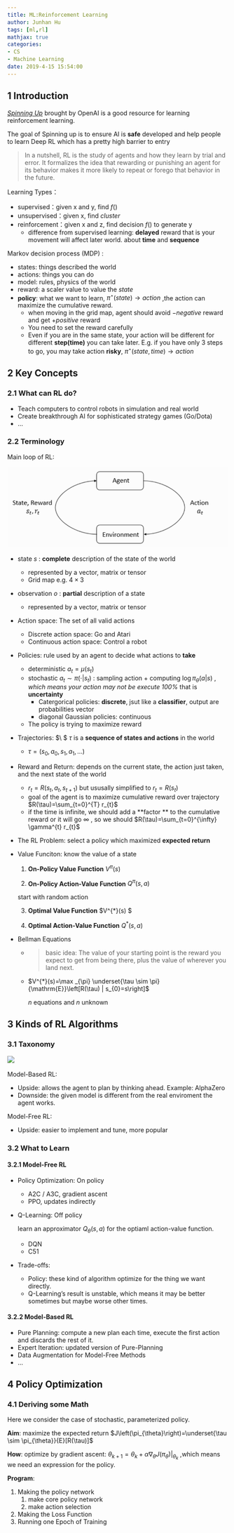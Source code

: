 ```yaml
---
title: ML:Reinforcement Learning
author: Junhan Hu
tags: [ml,rl]
mathjax: true
categories:
- CS
- Machine Learning
date: 2019-4-15 15:54:00
---
```


## 1 Introduction

*[Spinning Up](http://spinningup.openai.com)* brought by OpenAI is a good resource for learning reinforcement learning.

The goal of Spinning up is to ensure AI is **safe** developed and help people to learn Deep RL which has a pretty high barrier to entry

> In a nutshell, RL is the study of agents and how they learn by trial and error. It formalizes the idea that rewarding or punishing an agent for its behavior makes it more likely to repeat or forego that behavior in the future.

<!-- more -->

Learning Types：

* supervised：given x and y, find $f()$
* unsupervised：given x, find $cluster$
* reinforcement：given x and z, find decision $f()$ to generate y
  * difference from supervised learning: **delayed** reward that is your movement will affect later world. about **time** and **sequence**

Markov decision process (MDP) :

* states: things described the world
* actions: things you can do
* model: rules, physics of the world
* reward: a scaler value to value the *state*
* **policy**: what we want to learn, $\pi^{\star}(state)\to action$ ,the action can maximize the cumulative reward.
  * when moving in the grid map, agent should avoid $-negative$ reward and get $+positive$ reward
  * You need to set the reward carefully  
  * Even if you are in the same state, your action will be different for different **step(time)** you can take later. E.g. if you have only 3 steps to go, you may take action **risky**, $\pi^{\star}(state,time)\to action$ 

## 2 Key Concepts

### 2.1 What can RL do?

* Teach computers to control robots in simulation and real world
* Create breakthrough AI for sophisticated strategy games (Go/Dota)
* …

### 2.2 Terminology

Main loop of RL:

![reinforcement-learning](https://raw.githubusercontent.com/hujunhan/cloudimage/master/img/reinforcement-learning.png)

* state $s$ : **complete** description of the state of the world

  * represented by a vector, matrix or tensor
  * Grid map e.g. $4\times3$ 

* observation $o$ : **partial** description of a state

  * represented by a vector, matrix or tensor

* Action space: The set of all valid actions
  * Discrete action space: Go and Atari
  * Continuous action space: Control a robot

* Policies: rule used by an agent to decide what actions to **take**
  * deterministic $a_{t}=\mu\left(s_{t}\right)$ 
  * stochastic $a_{t} \sim \pi\left(\cdot | s_{t}\right)$ : sampling action $+$ computing $\log \pi_{\theta}(a | s)$ , *which means your action may not be execute $100\%$* that is **uncertainty**
    * Catergorical policies: **discrete**, jsut like a **classifier**, output are probabilities vector
    * diagonal Gaussian policies: continuous
  * The policy is trying to maximize reward

* Trajectories: $\ $ $\tau$ is a **sequence of states and actions** in the world

  * $\tau=\left(s_{0}, a_{0}, s_{1}, a_{1}, \dots\right)$ 

* Reward and Return: depends on the current state, the action just taken, and the next state of the world
  * $r_{t}=R\left(s_{t}, a_{t}, s_{t+1}\right)$  but ususally simplified to $r_{t}=R\left(s_{t}\right)$ 
  * goal of the agent is to maximize cumulative reward over trajectory $R(\tau)=\sum_{t=0}^{T} r_{t}$
  * if the time is infinite, we should add a **factor ** to the cumulative reward or it will go $\infty$ , so we should $R(\tau)=\sum_{t=0}^{\infty} \gamma^{t} r_{t}$  

* The RL Problem: select a policy which maximized **expected return** 

* Value Funciton: know the value of a state
  1. **On-Policy Value Function** $V^{\pi}(s)$ 
  
  2. **On-Policy Action-Value Function** $Q^{\pi}(s, a)$
  
   start with random action
  
  3. **Optimal Value Function** $V^{*}(s) $
  
  4. **Optimal Action-Value Function** $Q^{*}(s, a)$ 
  
* Bellman Equations

  * > basic idea: The value of your starting point is the reward you expect to get from being there, plus the value of wherever you land next.
  
  * $V^{*}(s)=\max _{\pi} \underset{\tau \sim \pi}{\mathrm{E}}\left[R(\tau) | s_{0}=s\right]$
  
    $n$ equations and $n$ unknown
  
    

## 3 Kinds of RL Algorithms

### 3.1 Taxonomy 

![](rl_algorithms_9_15.svg)

Model-Based RL:

* Upside: allows the agent to plan by thinking ahead. Example: AlphaZero
* Downside: the given model is different from the real enviroment the agent works.

Model-Free RL:

* Upside: easier to implement and tune, more popular

### 3.2 What to Learn

#### 3.2.1 Model-Free RL

* Policy Optimization: On policy 

  * A2C / A3C, gradient ascent
  * PPO,  updates indirectly

* Q-Learning: Off policy

  learn an approximator $Q_{\theta}(s, a)$ for the optiaml action-value function.

  * DQN
  * C51

* Trade-offs:

  * Policy: these kind of algorithm optimize for the thing we want directly.
  * Q-Learning’s result is unstable, which means it may be better sometimes but maybe worse other times.

#### 3.2.2 Model-Based RL

* Pure Planning: compute a new plan each time, execute the first action and discards the rest of it.
* Expert Iteration: updated version of Pure-Planning
* Data Augmentation for Model-Free Methods
* …

## 4 Policy Optimization

### 4.1 Deriving some Math

Here we consider the case of stochastic, parameterized policy.

**Aim**: maximize the expected return $J\left(\pi_{\theta}\right)=\underset{\tau \sim \pi_{\theta}}{E}[R(\tau)]$ 

**How**: optimize by gradient ascent: $\theta_{k+1}=\theta_{k}+\alpha \nabla_{\theta} J\left.\left(\pi_{\theta}\right)\right|_{\theta_{k}}$  ,which means we need an expression for the policy.

**Program**:

1. Making the policy network
   1. make core policy network
   2. make action selection
2. Making the Loss Function
3. Running one Epoch of Training

